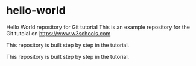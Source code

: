# hello-world
Hello World repository for Git tutorial
This is an example repository for the Git tutoial on https://www.w3schools.com

This repository is built step by step in the tutorial.

This repository is built step by step in the tutorial.
